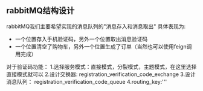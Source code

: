 ## rabbitMQ结构设计
rabbitMQ我们主要希望实现的消息队列的"消息存入和消息取出"
具体表现为:
- 一个位置存入手机验证码，另外一个位置取出消息验证码
- 一个位置清空了购物车，另外一个位置生成了订单（当然也可以使用feign调用完成）

对于验证码功能：
1.选择服务模式：直接模式，分裂模式，主题模式，在这里选择直接模式就可以
2.设计交换器: registration_verification_code_exchange
3.设计消息队列： registration_verification_code_queue
4.routing_key:'''